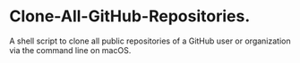 # Clone-All-GitHub-Repositories.
A shell script to clone all public repositories of a GitHub user or organization via the command line on macOS.
